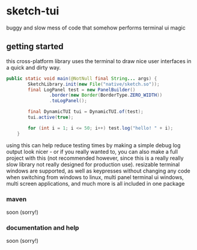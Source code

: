 # sketch-tui
buggy and slow mess of code that somehow performs terminal ui magic

## getting started
this cross-platform library uses the terminal to draw nice user interfaces in a quick and dirty way.
```java
public static void main(@NotNull final String... args) {
        SketchLibrary.init(new File("native/sketch.so"));
        final LogPanel test = new PanelBuilder()
                .border(new Border(BorderType.ZERO_WIDTH))
                .toLogPanel();

        final DynamicTUI tui = DynamicTUI.of(test);
        tui.active(true);

        for (int i = 1; i <= 50; i++) test.log("hello! " + i);
    }
```
using this can help reduce testing times by making a simple debug log output look nicer - or if you really wanted to, you can also make a full project with this (not recommended however, since this is a really really slow library not really designed for production use).
resizable terminal windows are supported, as well as keypresses without changing any code when switching from windows to linux, multi panel terminal ui windows, multi screen applications, and much more is all included in one package

### maven
soon (sorry!)

### documentation and help
soon (sorry!)
